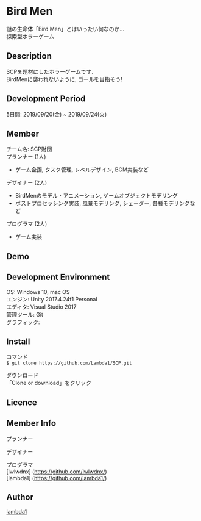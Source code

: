 Bird Men
====
謎の生命体「Bird Men」とはいったい何なのか...  
探索型ホラーゲーム  

## Description
SCPを題材にしたホラーゲームです.  
BirdMenに襲われないように, ゴールを目指そう!  

## Development Period  
5日間: 2019/09/20(金) ~ 2019/09/24(火)  

## Member  
チーム名: SCP財団  
プランナー (1人)  
 - ゲーム企画, タスク管理, レベルデザイン, BGM実装など  
  
デザイナー (2人)  
 - BirdMenのモデル・アニメーション, ゲームオブジェクトモデリング  
 - ポストプロセッシング実装, 風景モデリング, シェーダー, 各種モデリングなど  
  
プログラマ (2人)  
 - ゲーム実装

## Demo

## Development Environment  
OS: Windows 10, mac OS  
エンジン: Unity 2017.4.24f1 Personal  
エディタ: Visual Studio 2017  
管理ツール: Git  
グラフィック:  

## Install  
コマンド  
`$ git clone https://github.com/Lambda1/SCP.git`  
  
ダウンロード  
「Clone or download」をクリック  

## Licence

## Member Info  
プランナー  
  
デザイナー  
  
プログラマ  
[lwlwdnx] (https://github.com/lwlwdnx/)  
[lambda1] (https://github.com/lambda1/)  

## Author
[lambda1](https://github.com/lambda1)
